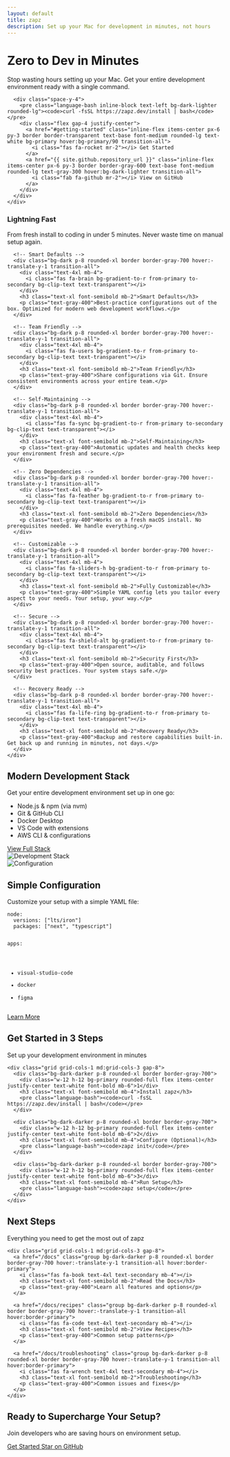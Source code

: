 ```yaml
---
layout: default
title: zapz
description: Set up your Mac for development in minutes, not hours
---
```


<div class="bg-dark-darker text-white">
  <div class="max-w-7xl mx-auto px-4 sm:px-6 lg:px-8 py-24">
    <div class="text-center">
      <h1 class="text-5xl font-bold mb-6">
        <i class="fas fa-bolt text-secondary"></i> Zero to Dev in Minutes
      </h1>
      <p class="text-xl text-gray-300 mb-12">
        Stop wasting hours setting up your Mac. Get your entire development environment ready with a single command.
      </p>

      <div class="space-y-4">
        <pre class="language-bash inline-block text-left bg-dark-lighter rounded-lg"><code>curl -fsSL https://zapz.dev/install | bash</code></pre>
        <div class="flex gap-4 justify-center">
          <a href="#getting-started" class="inline-flex items-center px-6 py-3 border border-transparent text-base font-medium rounded-lg text-white bg-primary hover:bg-primary/90 transition-all">
            <i class="fas fa-rocket mr-2"></i> Get Started
          </a>
          <a href="{{ site.github.repository_url }}" class="inline-flex items-center px-6 py-3 border border-gray-600 text-base font-medium rounded-lg text-gray-300 hover:bg-dark-lighter transition-all">
            <i class="fab fa-github mr-2"></i> View on GitHub
          </a>
        </div>
      </div>
    </div>
  </div>
</div>

<div class="bg-dark-lighter py-24">
  <div class="max-w-7xl mx-auto px-4 sm:px-6 lg:px-8">
    <div class="grid grid-cols-1 md:grid-cols-2 lg:grid-cols-4 gap-8">
      <!-- Lightning Fast -->
      <div class="bg-dark p-8 rounded-xl border border-gray-700 hover:-translate-y-1 transition-all">
        <div class="text-4xl mb-4">
          <i class="fas fa-bolt bg-gradient-to-r from-primary to-secondary bg-clip-text text-transparent"></i>
        </div>
        <h3 class="text-xl font-semibold mb-2">Lightning Fast</h3>
        <p class="text-gray-400">From fresh install to coding in under 5 minutes. Never waste time on manual setup again.</p>
      </div>

      <!-- Smart Defaults -->
      <div class="bg-dark p-8 rounded-xl border border-gray-700 hover:-translate-y-1 transition-all">
        <div class="text-4xl mb-4">
          <i class="fas fa-brain bg-gradient-to-r from-primary to-secondary bg-clip-text text-transparent"></i>
        </div>
        <h3 class="text-xl font-semibold mb-2">Smart Defaults</h3>
        <p class="text-gray-400">Best-practice configurations out of the box. Optimized for modern web development workflows.</p>
      </div>

      <!-- Team Friendly -->
      <div class="bg-dark p-8 rounded-xl border border-gray-700 hover:-translate-y-1 transition-all">
        <div class="text-4xl mb-4">
          <i class="fas fa-users bg-gradient-to-r from-primary to-secondary bg-clip-text text-transparent"></i>
        </div>
        <h3 class="text-xl font-semibold mb-2">Team Friendly</h3>
        <p class="text-gray-400">Share configurations via Git. Ensure consistent environments across your entire team.</p>
      </div>

      <!-- Self-Maintaining -->
      <div class="bg-dark p-8 rounded-xl border border-gray-700 hover:-translate-y-1 transition-all">
        <div class="text-4xl mb-4">
          <i class="fas fa-sync bg-gradient-to-r from-primary to-secondary bg-clip-text text-transparent"></i>
        </div>
        <h3 class="text-xl font-semibold mb-2">Self-Maintaining</h3>
        <p class="text-gray-400">Automatic updates and health checks keep your environment fresh and secure.</p>
      </div>

      <!-- Zero Dependencies -->
      <div class="bg-dark p-8 rounded-xl border border-gray-700 hover:-translate-y-1 transition-all">
        <div class="text-4xl mb-4">
          <i class="fas fa-feather bg-gradient-to-r from-primary to-secondary bg-clip-text text-transparent"></i>
        </div>
        <h3 class="text-xl font-semibold mb-2">Zero Dependencies</h3>
        <p class="text-gray-400">Works on a fresh macOS install. No prerequisites needed. We handle everything.</p>
      </div>

      <!-- Customizable -->
      <div class="bg-dark p-8 rounded-xl border border-gray-700 hover:-translate-y-1 transition-all">
        <div class="text-4xl mb-4">
          <i class="fas fa-sliders-h bg-gradient-to-r from-primary to-secondary bg-clip-text text-transparent"></i>
        </div>
        <h3 class="text-xl font-semibold mb-2">Fully Customizable</h3>
        <p class="text-gray-400">Simple YAML config lets you tailor every aspect to your needs. Your setup, your way.</p>
      </div>

      <!-- Secure -->
      <div class="bg-dark p-8 rounded-xl border border-gray-700 hover:-translate-y-1 transition-all">
        <div class="text-4xl mb-4">
          <i class="fas fa-shield-alt bg-gradient-to-r from-primary to-secondary bg-clip-text text-transparent"></i>
        </div>
        <h3 class="text-xl font-semibold mb-2">Security First</h3>
        <p class="text-gray-400">Open source, auditable, and follows security best practices. Your system stays safe.</p>
      </div>

      <!-- Recovery Ready -->
      <div class="bg-dark p-8 rounded-xl border border-gray-700 hover:-translate-y-1 transition-all">
        <div class="text-4xl mb-4">
          <i class="fas fa-life-ring bg-gradient-to-r from-primary to-secondary bg-clip-text text-transparent"></i>
        </div>
        <h3 class="text-xl font-semibold mb-2">Recovery Ready</h3>
        <p class="text-gray-400">Backup and restore capabilities built-in. Get back up and running in minutes, not days.</p>
      </div>
    </div>
  </div>
</div>

<!-- Development Stack Section -->
<div class="bg-dark py-24">
  <div class="max-w-7xl mx-auto px-4 sm:px-6 lg:px-8">
    <div class="grid grid-cols-1 lg:grid-cols-2 gap-12 items-center">
      <div class="space-y-6">
        <h2 class="text-3xl font-bold">
          <i class="fas fa-layer-group text-secondary mr-2"></i> Modern Development Stack
        </h2>
        <p class="text-gray-400 text-lg">Get your entire development environment set up in one go:</p>
        <ul class="space-y-4">
          <li class="flex items-center text-gray-300">
            <i class="fas fa-check text-secondary mr-3"></i>
            Node.js & npm (via nvm)
          </li>
          <li class="flex items-center text-gray-300">
            <i class="fas fa-check text-secondary mr-3"></i>
            Git & GitHub CLI
          </li>
          <li class="flex items-center text-gray-300">
            <i class="fas fa-check text-secondary mr-3"></i>
            Docker Desktop
          </li>
          <li class="flex items-center text-gray-300">
            <i class="fas fa-check text-secondary mr-3"></i>
            VS Code with extensions
          </li>
          <li class="flex items-center text-gray-300">
            <i class="fas fa-check text-secondary mr-3"></i>
            AWS CLI & configurations
          </li>
        </ul>
        <a href="/docs/stack" class="inline-flex items-center px-6 py-3 border border-gray-600 text-base font-medium rounded-lg text-gray-300 hover:bg-dark-lighter transition-all">
          <i class="fas fa-arrow-right mr-2"></i> View Full Stack
        </a>
      </div>
      <div class="relative">
        <img src="https://picsum.photos/seed/dev-stack/800/600" alt="Development Stack" class="rounded-lg shadow-xl">
        <div class="absolute inset-0 bg-gradient-to-r from-primary/20 to-secondary/20 rounded-lg"></div>
      </div>
    </div>
  </div>
</div>

<!-- Configuration Section -->
<div class="bg-dark-lighter py-24">
  <div class="max-w-7xl mx-auto px-4 sm:px-6 lg:px-8">
    <div class="grid grid-cols-1 lg:grid-cols-2 gap-12 items-center">
      <div class="relative order-2 lg:order-1">
        <img src="https://picsum.photos/seed/config/800/400" alt="Configuration" class="rounded-lg shadow-xl">
        <div class="absolute inset-0 bg-gradient-to-r from-primary/20 to-secondary/20 rounded-lg"></div>
      </div>
      <div class="space-y-6 order-1 lg:order-2">
        <h2 class="text-3xl font-bold">
          <i class="fas fa-sliders-h text-secondary mr-2"></i> Simple Configuration
        </h2>
        <p class="text-gray-400 text-lg">Customize your setup with a simple YAML file:</p>
        <pre class="language-yaml"><code>node:
  versions: ["lts/iron"]
  packages: ["next", "typescript"]

apps:
  - visual-studio-code
  - docker
  - figma</code></pre>
        <a href="/docs/configuration" class="inline-flex items-center px-6 py-3 border border-gray-600 text-base font-medium rounded-lg text-gray-300 hover:bg-dark-lighter transition-all">
          <i class="fas fa-cog mr-2"></i> Learn More
        </a>
      </div>
    </div>
  </div>
</div>

<!-- Getting Started Section -->
<div id="getting-started" class="bg-dark py-24">
  <div class="max-w-7xl mx-auto px-4 sm:px-6 lg:px-8">
    <div class="text-center mb-16">
      <h2 class="text-3xl font-bold">
        <i class="fas fa-rocket text-secondary mr-2"></i> Get Started in 3 Steps
      </h2>
      <p class="mt-4 text-xl text-gray-400">Set up your development environment in minutes</p>
    </div>

    <div class="grid grid-cols-1 md:grid-cols-3 gap-8">
      <div class="bg-dark-darker p-8 rounded-xl border border-gray-700">
        <div class="w-12 h-12 bg-primary rounded-full flex items-center justify-center text-white font-bold mb-6">1</div>
        <h3 class="text-xl font-semibold mb-4">Install zapz</h3>
        <pre class="language-bash"><code>curl -fsSL https://zapz.dev/install | bash</code></pre>
      </div>

      <div class="bg-dark-darker p-8 rounded-xl border border-gray-700">
        <div class="w-12 h-12 bg-primary rounded-full flex items-center justify-center text-white font-bold mb-6">2</div>
        <h3 class="text-xl font-semibold mb-4">Configure (Optional)</h3>
        <pre class="language-bash"><code>zapz init</code></pre>
      </div>

      <div class="bg-dark-darker p-8 rounded-xl border border-gray-700">
        <div class="w-12 h-12 bg-primary rounded-full flex items-center justify-center text-white font-bold mb-6">3</div>
        <h3 class="text-xl font-semibold mb-4">Run Setup</h3>
        <pre class="language-bash"><code>zapz setup</code></pre>
      </div>
    </div>
  </div>
</div>

<!-- Next Steps Section -->
<div class="bg-dark-lighter py-24">
  <div class="max-w-7xl mx-auto px-4 sm:px-6 lg:px-8">
    <div class="text-center mb-16">
      <h2 class="text-3xl font-bold">Next Steps</h2>
      <p class="mt-4 text-xl text-gray-400">Everything you need to get the most out of zapz</p>
    </div>

    <div class="grid grid-cols-1 md:grid-cols-3 gap-8">
      <a href="/docs" class="group bg-dark-darker p-8 rounded-xl border border-gray-700 hover:-translate-y-1 transition-all hover:border-primary">
        <i class="fas fa-book text-4xl text-secondary mb-4"></i>
        <h3 class="text-xl font-semibold mb-2">Read the Docs</h3>
        <p class="text-gray-400">Learn all features and options</p>
      </a>

      <a href="/docs/recipes" class="group bg-dark-darker p-8 rounded-xl border border-gray-700 hover:-translate-y-1 transition-all hover:border-primary">
        <i class="fas fa-code text-4xl text-secondary mb-4"></i>
        <h3 class="text-xl font-semibold mb-2">View Recipes</h3>
        <p class="text-gray-400">Common setup patterns</p>
      </a>

      <a href="/docs/troubleshooting" class="group bg-dark-darker p-8 rounded-xl border border-gray-700 hover:-translate-y-1 transition-all hover:border-primary">
        <i class="fas fa-wrench text-4xl text-secondary mb-4"></i>
        <h3 class="text-xl font-semibold mb-2">Troubleshooting</h3>
        <p class="text-gray-400">Common issues and fixes</p>
      </a>
    </div>
  </div>
</div>

<!-- CTA Section -->
<div class="bg-gradient-to-r from-primary to-secondary py-24">
  <div class="max-w-7xl mx-auto px-4 sm:px-6 lg:px-8 text-center">
    <h2 class="text-3xl font-bold text-white mb-4">Ready to Supercharge Your Setup?</h2>
    <p class="text-xl text-white/90 mb-8">Join developers who are saving hours on environment setup.</p>
    <div class="flex gap-4 justify-center">
      <a href="#getting-started" class="inline-flex items-center px-8 py-4 bg-white text-primary text-lg font-medium rounded-lg hover:bg-white/90 transition-all">
        <i class="fas fa-rocket mr-2"></i> Get Started
      </a>
      <a href="{{ site.github.repository_url }}" class="inline-flex items-center px-8 py-4 border-2 border-white text-white text-lg font-medium rounded-lg hover:bg-white/10 transition-all">
        <i class="fab fa-github mr-2"></i> Star on GitHub
      </a>
    </div>
  </div>
</div>
